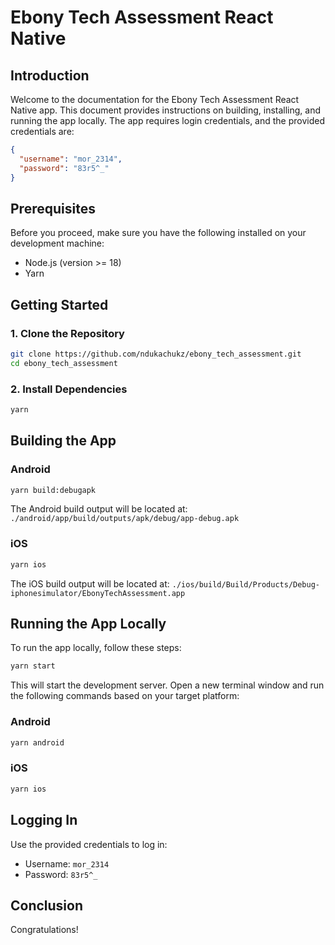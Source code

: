 # Ebony Tech Assessment React Native

## Introduction

Welcome to the documentation for the Ebony Tech Assessment React Native app. This document provides instructions on building, installing, and running the app locally. The app requires login credentials, and the provided credentials are:

```json
{
  "username": "mor_2314",
  "password": "83r5^_"
}
```

## Prerequisites

Before you proceed, make sure you have the following installed on your development machine:

- Node.js (version >= 18)
- Yarn

## Getting Started

### 1. Clone the Repository

```bash
git clone https://github.com/ndukachukz/ebony_tech_assessment.git
cd ebony_tech_assessment
```

### 2. Install Dependencies

```bash
yarn
```

## Building the App

### Android

```bash
yarn build:debugapk
```

The Android build output will be located at: `./android/app/build/outputs/apk/debug/app-debug.apk`

### iOS

```bash
yarn ios
```

The iOS build output will be located at: `./ios/build/Build/Products/Debug-iphonesimulator/EbonyTechAssessment.app`

## Running the App Locally

To run the app locally, follow these steps:

```bash
yarn start
```

This will start the development server. Open a new terminal window and run the following commands based on your target platform:

### Android

```bash
yarn android
```

### iOS

```bash
yarn ios
```

## Logging In

Use the provided credentials to log in:

- Username: `mor_2314`
- Password: `83r5^_`

## Conclusion

Congratulations!
